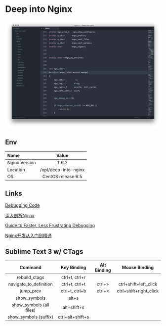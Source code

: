 Deep into Nginx
===============

![Sublime Text 3](misc/img/st3.png)

## Env

| Name | Value |
| :--- | :---: |
| Nginx Version | 1.6.2 |
| Location | /opt/deep-into-nginx|
| OS | CentOS release 6.5 |


## Links

[Debugging Code](http://c.learncodethehardway.org/book/ex31.html)

[深入剖析Nginx](http://yuedu.baidu.com/ebook/01ed4220a8114431b80dd819)

[Guide to Faster, Less Frustrating Debugging](http://heather.cs.ucdavis.edu/~matloff/UnixAndC/CLanguage/Debug.html)

[Nginx开发从入门到精通](https://github.com/taobao/nginx-book)


## Sublime Text 3 w/ CTags

|     Command                |  Key Binding         | Alt Binding | Mouse Binding          |
| :-------------:            | :---------------:    | :-----:     | :------:               |
| rebuild_ctags              |     ctrl+t, ctrl+r   |             |                        |
| navigate_to_definition     |     ctrl+t, ctrl+t   | ctrl+>      | ctrl+shift+left_click  |
| jump_prev                  |     ctrl+t, ctrl+b   | ctrl+<      | ctrl+shift+right_click |
| show_symbols               |     alt+s            |             |                        |
| show_symbols (all files)   |     alt+shift+s      |             |                        |
| show_symbols (suffix)      |     ctrl+alt+shift+s |             |                        |
